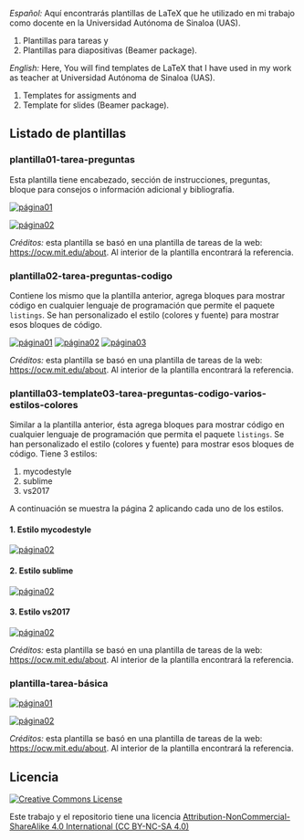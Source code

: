 *Español:*
Aquí encontrarás plantillas de LaTeX que he utilizado en mi trabajo como docente en la Universidad Autónoma de Sinaloa (UAS).
1. Plantillas para tareas y
2. Plantillas para diapositivas (Beamer package).

*English:*
Here, You will find templates de LaTeX that I have used in my work as teacher at Universidad Autónoma de Sinaloa (UAS).
1. Templates for assigments and
2. Template for slides (Beamer package).


## Listado de plantillas




### plantilla01-tarea-preguntas

Esta plantilla tiene encabezado, sección de instrucciones, preguntas, bloque para consejos o información adicional y bibliografía.


[![página01](https://raw.githubusercontent.com/rogelioprieto/latex-templates-UAS/master/plantilla01-tarea-preguntas/screenshots/tarea06-1-small.png)](plantilla01-tarea-preguntas)

[![página02](https://raw.githubusercontent.com/rogelioprieto/latex-templates-UAS/master/plantilla01-tarea-preguntas/screenshots/tarea06-2-small.png)](plantilla01-tarea-preguntas)


*Créditos:* esta plantilla se basó en una plantilla de tareas de la web: <https://ocw.mit.edu/about>.  Al interior de la plantilla encontrará la referencia.




### plantilla02-tarea-preguntas-codigo

Contiene los mismo que la plantilla anterior, agrega bloques para mostrar código en cualquier lenguaje de programación que permite el paquete `listings`. Se han personalizado el estilo (colores y fuente) para mostrar esos bloques de código.


[![página01](https://raw.githubusercontent.com/rogelioprieto/latex-templates-UAS/master/plantilla02-tarea-preguntas-codigo/screenshots/tarea06-1-small.png)](https://github.com/rogelioprieto/latex-templates-UAS/tree/master/plantilla02-tarea-preguntas-codigo)
[![página02](https://raw.githubusercontent.com/rogelioprieto/latex-templates-UAS/master/plantilla02-tarea-preguntas-codigo/screenshots/tarea06-2-small.png)](https://github.com/rogelioprieto/latex-templates-UAS/tree/master/plantilla02-tarea-preguntas-codigo)
[![página03](https://raw.githubusercontent.com/rogelioprieto/latex-templates-UAS/master/plantilla02-tarea-preguntas-codigo/screenshots/tarea06-3-small.png)](https://github.com/rogelioprieto/latex-templates-UAS/tree/master/plantilla02-tarea-preguntas-codigo)


*Créditos:* esta plantilla se basó en una plantilla de tareas de la web: <https://ocw.mit.edu/about>.  Al interior de la plantilla encontrará la referencia.


### plantilla03-template03-tarea-preguntas-codigo-varios-estilos-colores

Similar a la plantilla anterior, ésta agrega bloques para mostrar código en cualquier lenguaje de programación que permita el paquete `listings`. Se han personalizado el estilo (colores y fuente) para mostrar esos bloques de código.
Tiene 3 estilos:
1. mycodestyle
2. sublime
3. vs2017

A continuación se muestra la página 2 aplicando cada uno de los estilos.
#### 1. Estilo mycodestyle
[![página02](https://raw.githubusercontent.com/rogelioprieto/latex-templates-UAS/master/plantilla03-tarea-preguntas-codigo-estilos-colores/screenshots/mycodestyle/tarea06-mycodestyle-2-small.png)](https://github.com/rogelioprieto/latex-templates-UAS/tree/master/plantilla03-tarea-preguntas-codigo-estilos-colores)

#### 2. Estilo sublime

[![página02](https://raw.githubusercontent.com/rogelioprieto/latex-templates-UAS/master/plantilla03-tarea-preguntas-codigo-estilos-colores/screenshots/sublime/tarea06-sublime-style-2-small.png)](https://github.com/rogelioprieto/latex-templates-UAS/tree/master/plantilla03-tarea-preguntas-codigo-estilos-colores)

#### 3. Estilo vs2017
[![página02](https://raw.githubusercontent.com/rogelioprieto/latex-templates-UAS/master/plantilla03-tarea-preguntas-codigo-estilos-colores/screenshots/vs2017/tarea06-vs2017-2-small.png)](https://github.com/rogelioprieto/latex-templates-UAS/tree/master/plantilla03-tarea-preguntas-codigo-estilos-colores)


*Créditos:* esta plantilla se basó en una plantilla de tareas de la web: <https://ocw.mit.edu/about>.  Al interior de la plantilla encontrará la referencia.


### plantilla-tarea-básica

[![página01](https://raw.githubusercontent.com/rogelioprieto/latex-templates-UAS/master/plantilla04-tarea-basica/screenshots/cuestionario01-1-small.png)](https://github.com/rogelioprieto/latex-templates-UAS/tree/master/plantilla04-tarea-basica)

[![página02](https://raw.githubusercontent.com/rogelioprieto/latex-templates-UAS/master/plantilla04-tarea-basica/screenshots/cuestionario01-2-small.png)](https://github.com/rogelioprieto/latex-templates-UAS/tree/master/plantilla04-tarea-basica)

*Créditos:* esta plantilla se basó en una plantilla de tareas de la web: <https://ocw.mit.edu/about>.  Al interior de la plantilla encontrará la referencia.


## Licencia 

[![Creative Commons License](https://mirrors.creativecommons.org/presskit/buttons/88x31/svg/by-nc-sa.svg)](https://creativecommons.org/licenses/by-nc-sa/4.0/)


Este trabajo y el repositorio tiene una licencia [Attribution-NonCommercial-ShareAlike 4.0 International (CC BY-NC-SA 4.0)](https://creativecommons.org/licenses/by-nc-sa/4.0/)